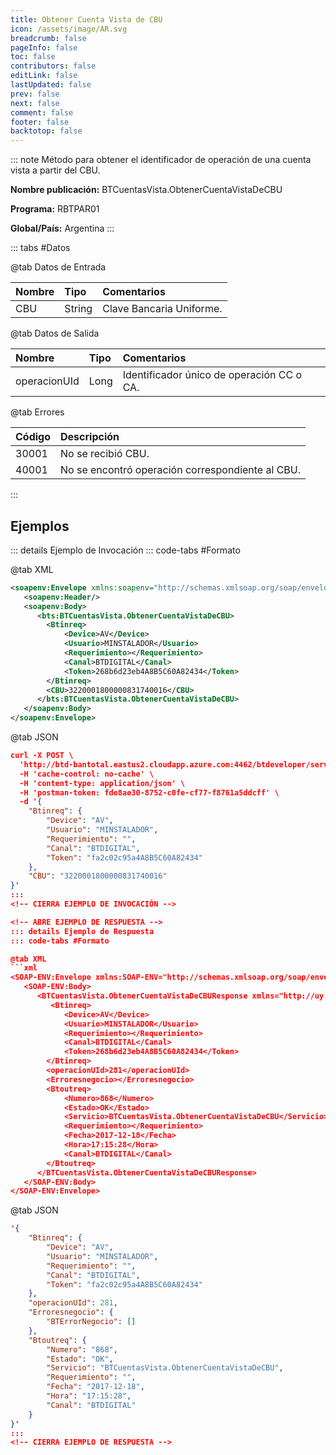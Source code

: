```yaml
---
title: Obtener Cuenta Vista de CBU
icon: /assets/image/AR.svg
breadcrumb: false
pageInfo: false
toc: false
contributors: false
editLink: false
lastUpdated: false
prev: false
next: false
comment: false
footer: false
backtotop: false
---
```


<!-- ABRE DATOS DEL MÉTODO -->
::: note Método para obtener el identificador de operación de una cuenta vista a partir del CBU.

**Nombre publicación:** BTCuentasVista.ObtenerCuentaVistaDeCBU

**Programa:** RBTPAR01

**Global/País:** Argentina
:::
<!-- CIERRA DATOS DEL MÉTODO -->

<!-- ABRE TABLA DE DATOS -->
::: tabs #Datos 

@tab Datos de Entrada

Nombre | Tipo | Comentarios
:--------- | :--------- | :---------
CBU | String | Clave Bancaria Uniforme.

@tab Datos de Salida

Nombre | Tipo | Comentarios
:--------- | :----------- | :-----------
operacionUId | Long | Identificador único de operación CC o CA.

@tab Errores

Código | Descripción
:--------- | :-----------
30001 | No se recibió CBU.
40001 | No se encontró operación correspondiente al CBU.
::: 
<!-- CIERRA TABLA DE DATOS -->

## **Ejemplos**

<!-- ABRE EJEMPLO DE INVOCACIÓN -->
::: details Ejemplo de Invocación 
::: code-tabs #Formato

@tab XML
```xml
<soapenv:Envelope xmlns:soapenv="http://schemas.xmlsoap.org/soap/envelope/" xmlns:bts="http://uy.com.dlya.bantotal/BTSOA/">
   <soapenv:Header/>
   <soapenv:Body>
      <bts:BTCuentasVista.ObtenerCuentaVistaDeCBU>
		<Btinreq>
			<Device>AV</Device>
			<Usuario>MINSTALADOR</Usuario>
			<Requerimiento></Requerimiento>
			<Canal>BTDIGITAL</Canal>
			<Token>268b6d23eb4A8B5C60A82434</Token>
		</Btinreq>
		<CBU>3220001800000831740016</CBU>
      </bts:BTCuentasVista.ObtenerCuentaVistaDeCBU>
   </soapenv:Body>
</soapenv:Envelope>
```

@tab JSON
```json
curl -X POST \
  'http://btd-bantotal.eastus2.cloudapp.azure.com:4462/btdeveloper/servlet/com.dlya.bantotal.odwsbt_BTCuentasVista?ObtenerCuentaVistaDeCBU=' \
  -H 'cache-control: no-cache' \
  -H 'content-type: application/json' \
  -H 'postman-token: fde8ae30-8752-c0fe-cf77-f8761a5ddcff' \
  -d '{
	"Btinreq": {
		"Device": "AV",
		"Usuario": "MINSTALADOR",
		"Requerimiento": "",
		"Canal": "BTDIGITAL",
		"Token": "fa2c02c95a4A8B5C60A82434"
	},
    "CBU": "3220001800000831740016"
}'
:::
<!-- CIERRA EJEMPLO DE INVOCACIÓN -->

<!-- ABRE EJEMPLO DE RESPUESTA -->
::: details Ejemplo de Respuesta 
::: code-tabs #Formato

@tab XML
```xml
<SOAP-ENV:Envelope xmlns:SOAP-ENV="http://schemas.xmlsoap.org/soap/envelope/" xmlns:xsd="http://www.w3.org/2001/XMLSchema" xmlns:SOAP-ENC="http://schemas.xmlsoap.org/soap/encoding/" xmlns:xsi="http://www.w3.org/2001/XMLSchema-instance">
   <SOAP-ENV:Body>
      <BTCuentasVista.ObtenerCuentaVistaDeCBUResponse xmlns="http://uy.com.dlya.bantotal/BTSOA/">
         <Btinreq>
			<Device>AV</Device>
			<Usuario>MINSTALADOR</Usuario>
			<Requerimiento></Requerimiento>
			<Canal>BTDIGITAL</Canal>
			<Token>268b6d23eb4A8B5C60A82434</Token>
		</Btinreq>
		<operacionUId>281</operacionUId>
		<Erroresnegocio></Erroresnegocio>
		<Btoutreq>
			<Numero>868</Numero>
			<Estado>OK</Estado>
			<Servicio>BTCuentasVista.ObtenerCuentaVistaDeCBU</Servicio>
			<Requerimiento></Requerimiento>
			<Fecha>2017-12-18</Fecha>
			<Hora>17:15:28</Hora>
			<Canal>BTDIGITAL</Canal>
		</Btoutreq>
      </BTCuentasVista.ObtenerCuentaVistaDeCBUResponse>
   </SOAP-ENV:Body>
</SOAP-ENV:Envelope>
```

@tab JSON
```json
'{
	"Btinreq": {
		"Device": "AV",
		"Usuario": "MINSTALADOR",
		"Requerimiento": "",
		"Canal": "BTDIGITAL",
		"Token": "fa2c02c95a4A8B5C60A82434"
	},
    "operacionUId": 281,
    "Erroresnegocio": {
        "BTErrorNegocio": []
    },
    "Btoutreq": {
        "Numero": "868",
        "Estado": "OK",
        "Servicio": "BTCuentasVista.ObtenerCuentaVistaDeCBU",
        "Requerimiento": "",
        "Fecha": "2017-12-18",
        "Hora": "17:15:28",
        "Canal": "BTDIGITAL"
    }
}'
::: 
<!-- CIERRA EJEMPLO DE RESPUESTA -->